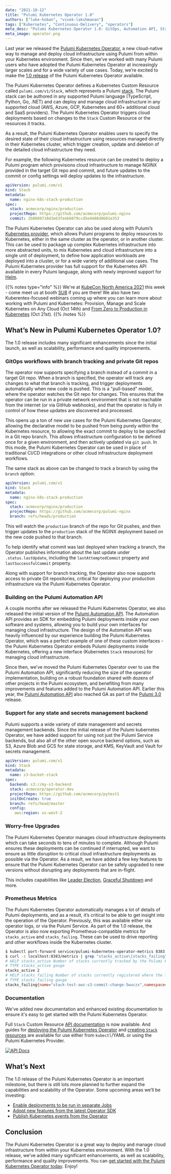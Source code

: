 ```yaml
---
date: "2021-10-12"
title: "Pulumi Kubernetes Operator 1.0"
authors: ["luke-hoban", "vivek-lakshmanan"]
tags: ["Kubernetes", "Continuous-Delivery", "operators"]
meta_desc: "Pulumi Kubernetes Operator 1.0: GitOps, Automation API, State Backends, Safe Upgrades and Metrics"
meta_image: operator.png
---
```


Last year we released the [Pulumi Kubernetes Operator](/blog/pulumi-kubernetes-operator/), a new cloud-native way to manage and deploy cloud infrastructure using Pulumi from within your Kubernetes environment. Since then, we’ve worked with many Pulumi users who have adopted the Pulumi Kubernetes Operator at increasingly larger scales and for a wide variety of use cases. Today, we’re excited to make the [1.0 release](https://github.com/pulumi/pulumi-kubernetes-operator/releases/tag/v1.0.0) of the Pulumi Kubernetes Operator available.

The Pulumi Kubernetes Operator defines a Kubernetes Custom Resource called `pulumi.com/v1/Stack`, which represents a Pulumi [stack](/docs/concepts/stack/). The Pulumi stack can be authored in any supported Pulumi language (TypeScript, Python, Go, .NET) and can deploy and manage cloud infrastructure in any supported cloud (AWS, Azure, GCP, Kubernetes and 60+ additional cloud and SaaS providers). The Pulumi Kubernetes Operator triggers cloud deployments based on changes to the `Stack` Custom Resource or the resources it tracks.

As a result, the Pulumi Kubernetes Operator enables users to specify the desired state of their cloud infrastructure using resources managed directly in their Kubernetes cluster, which trigger creation, update and deletion of the detailed cloud infrastructure they need.

<!--more-->

For example, the following Kubernetes resource can be created to deploy a Pulumi program which provisions cloud infrastructure to manage NGINX provided in the target Git repo and commit, and future updates to the commit or config settings will deploy updates to the infrastructure.

```yaml
apiVersion: pulumi.com/v1
kind: Stack
metadata:
  name: nginx-k8s-stack-production
spec:
  stack: acmecorp/nginx/production
  projectRepo: https://github.com/acmecorp/pulumi-nginx
  commit: 2b0889718d3e63feeb6079ccd5e4488d8601e353
```

The Pulumi Kubernetes Operator can also be used along with Pulumi’s [Kubernetes provider](/registry/packages/kubernetes/), which allows Pulumi programs to deploy resources to Kubernetes, either in the same cluster as the operator, or in another cluster. This can be used to package up complex Kubernetes infrastructure into more abstracted units, to mix Kubernetes and cloud infrastructure into a single unit of deployment, to define how application workloads are deployed into a cluster, or for a wide variety of additional use cases. The Pulumi Kubernetes provider has full support for the Kubernetes API available in every Pulumi language, along with newly improved support for [Helm](/blog/full-access-to-helm-features-through-new-helm-release-resource-for-kubernetes/).

{{% notes type="info" %}}
We're at [KubeCon North America 2021](https://events.linuxfoundation.org/kubecon-cloudnativecon-north-america/) this week - come meet us at booth [SU8](https://events.linuxfoundation.org/wp-content/uploads/2021/10/KubeCon_NA_2021_Collateral_17x11_v2.pdf) if you are there! We also have two Kuberentes-focused webinars coming up where you can learn more about working with Pulumi and Kubernetes: Provision, Manage and Scale Kubernetes on Any Cloud (Oct 14th) and [From Zero to Production in Kubernetes](/resources/from-zero-to-production-in-kubernetes/) (Oct 21st).
{{% /notes %}}

## What’s New in Pulumi Kubernetes Operator 1.0?

The 1.0 release includes many significant enhancements since the initial launch, as well as scalability, performance and quality improvements.

### GitOps workflows with branch tracking and private Git repos

The operator now supports specifying a branch instead of a commit in a target Git repo. When a branch is specified, the operator will track any changes to what that branch is tracking, and trigger deployments automatically when new code is pushed. This is a "pull-based" model, where the operator watches the Git repo for changes. This ensures that the operator can be run in a private network environment that is not reachable from the internet (or via GitHub webhooks), and that the operator is fully in control of how these updates are discovered and processed.

This opens up a ton of new use cases for the Pulumi Kubernetes Operator, allowing the declarative model to be pushed from being purely within the Kubernetes resource, to allowing the exact commit to deploy to be specified in a Git repo branch. This allows infrastructure configuration to be defined once for a given environment, and then actively updated via `git push`. In this mode, the Pulumi Kubernetes Operator can be used in place of traditional CI/CD integrations or other cloud infrastructure deployment workflows.

The same stack as above can be changed to track a branch by using the `branch` option:

```yaml
apiVersion: pulumi.com/v1
kind: Stack
metadata:
  name: nginx-k8s-stack-production
spec:
  stack: acmecorp/nginx/production
  projectRepo: https://github.com/acmecorp/pulumi-nginx
  branch: refs/heads/production
```

This will watch the `production` branch of the repo for Git pushes, and then trigger updates to the `production` stack of the NGINX deployment based on the new code pushed to that branch.

To help identify what commit was last deployed when tracking a branch, the Operator publishes information about the last update under `.status.lastUpdate`, including the `lastAttemptedCommit` property and `lastSuccessfulCommit` property.

Along with support for branch tracking, the Operator also now supports access to private Git repositories, critical for deploying your production infrastructure via the Pulumi Kubernetes Operator.

### Building on the Pulumi Automation API

A couple months after we released the Pulumi Kubernetes Operator, we also released the initial version of the [Pulumi Automation API](/docs/using-pulumi/automation-api/). The Automation API provides an SDK for embedding Pulumi deployments inside your own software and systems, allowing you to build your own interfaces for managing cloud infrastructure. The design of the Automation API was heavily influenced by our experience building the Pulumi Kubernetes Operator, which was a perfect example of one of these custom interfaces - the Pulumi Kubernetes Operator embeds Pulumi deployments inside Kubernetes, offering a new interface (Kubernetes `Stack` resources) for managing cloud infrastructure.

Since then, we’ve moved the Pulumi Kubernetes Operator over to use the Pulumi Automation API, significantly reducing the size of the operator implementation, building on a robust foundation shared with dozens of other projects in the Pulumi ecosystem, and benefiting from many improvements and features added to the Pulumi Automation API. Earlier this year, the [Pulumi Automation API](/blog/pulumiup-automation-api-ga/) also reached GA as part of the [Pulumi 3.0](/blog/pulumi-3-0/) release.

### Support for any state and secrets management backend

Pulumi supports a wide variety of state management and secrets management backends. Since the initial release of the Pulumi kubernetes Operator, we have added support for using not just the Pulumi Service backends, but also all of the other open source backend options, such as S3, Azure Blob and GCS for state storage, and KMS, KeyVault and Vault for secrets management.

```yaml
apiVersion: pulumi.com/v1
kind: Stack
metadata:
  name: s3-bucket-stack
spec:
  backend: s3://my-s3-backend
  stack: acmecorp/operator-dev
  projectRepo: https://github.com/acmecorp/pytest1
  initOnCreate: true
  branch: refs/head/master
  config:
    aws:region: us-west-2
```

### Worry-free Upgrades

The Pulumi Kubernetes Operator manages cloud infrastructure deployments which can take seconds to tens of minutes to complete. Although Pulumi ensures these deployments can be continued if interrupted, we want to ensure as little disruption to critical cloud infrastructure deployments as possible via the Operator. As a result, we have added a few key features to ensure that the Pulumi Kubernetes Operator can be safely upgraded to new versions without disrupting any deployments that are in-flight.

This includes capabilities like [Leader Election](https://sdk.operatorframework.io/docs/building-operators/golang/advanced-topics/#leader-with-lease), [Graceful Shutdown](https://pkg.go.dev/sigs.k8s.io/controller-runtime/pkg/manager#Options) and more.

### Prometheus Metrics

The Pulumi Kubernetes Operator automatically manages a lot of details of Pulumi deployments, and as a result, it’s critical to be able to get insight into the operation of the Operator. Previously, this was available either via operator logs, or via the Pulumi Service. As part of the 1.0 release, the Operator is also now exporting Prometheus-compatible metrics for `stacks_active` and `stacks_failing`. These can be used to drive reporting and other workflows inside the Kubernetes cluster.

```bash
$ kubectl port-forward service/pulumi-kubernetes-operator-metrics 8383:8383 &
$ curl -s localhost:8383/metrics | grep "stacks_active\|stacks_failing"
# HELP stacks_active Number of stacks currently tracked by the Pulumi Kubernetes Operator
# TYPE stacks_active gauge
stacks_active 2
# HELP stacks_failing Number of stacks currently registered where the last reconcile failed
# TYPE stacks_failing gauge
stacks_failing{name="stack-test-aws-s3-commit-change-5wuczx",namespace="default"} 1
```

### Documentation

We've added new documentation and enhanced existing documentation to ensure it's easy to get started with the Pulumi Kubernetes Operator.

Full `Stack` Custom Resource [API documentation](https://github.com/pulumi/pulumi-kubernetes-operator/blob/master/docs/stacks.md) is now available.  And guides for [deploying the Pulumi Kubernetes Operator](https://github.com/pulumi/pulumi-kubernetes-operator#deploy-the-operator) and [creating `Stack` resources](https://github.com/pulumi/pulumi-kubernetes-operator#deploy-the-operator) are available for use either from `kubectl`/YAML or using the Pulumi Kubernetes Provider.

[![API Docs](./docs.png)](https://github.com/pulumi/pulumi-kubernetes-operator/blob/master/docs/stacks.md)

## What’s Next

The 1.0 release of the Pulumi Kubernetes Operator is an important milestone, but there is still lots more planned to further expand the capabilities and scalability of the Operator. Some upcoming areas we’ll be investing:

* [Enable deployments to be run in separate Jobs](https://github.com/pulumi/pulumi-kubernetes-operator/issues/78)
* [Adopt new features from the latest Operator SDK](https://github.com/pulumi/pulumi-kubernetes-operator/issues/212)
* [Publish Kubernetes events from the Operator](https://github.com/pulumi/pulumi-kubernetes-operator/issues/73)

## Conclusion

The Pulumi Kubernetes Operator is a great way to deploy and manage cloud infrastructure from within your Kubernetes environment. With the 1.0 release, we’ve added many significant enhancements, as well as scalability, performance and quality improvements. You can [get started with the Pulumi Kubernetes Operator today](/docs/iac/packages-and-automation/continuous-delivery/pulumi-kubernetes-operator/). Enjoy!
